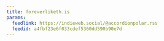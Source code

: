 ```yaml
---
title: foreverliketh.is
params:
  feedlink: https://indieweb.social/@accordionpolar.rss
  feedid: a4fbf23e6f033cdef5360dd590b90e7d
---
```

